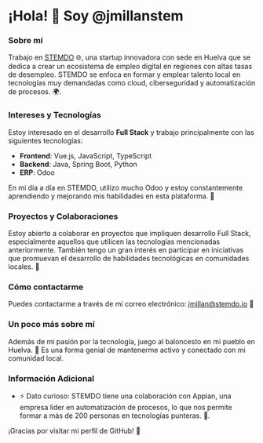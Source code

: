 # ¡Hola! 👋 Soy @jmillanstem

### Sobre mí
Trabajo en [STEMDO](https://www.stemdo.io) 🌐, una startup innovadora con sede en Huelva que se dedica a crear un ecosistema de empleo digital en regiones con altas tasas de desempleo. STEMDO se enfoca en formar y emplear talento local en tecnologías muy demandadas como cloud, ciberseguridad y automatización de procesos. 🌍.

### Intereses y Tecnologías
Estoy interesado en el desarrollo **Full Stack** y trabajo principalmente con las siguientes tecnologías:
- **Frontend**: Vue.js, JavaScript, TypeScript
- **Backend**: Java, Spring Boot, Python
- **ERP**: Odoo

En mi día a día en STEMDO, utilizo mucho Odoo y estoy constantemente aprendiendo y mejorando mis habilidades en esta plataforma. 🚀

### Proyectos y Colaboraciones
Estoy abierto a colaborar en proyectos que impliquen desarrollo Full Stack, especialmente aquellos que utilicen las tecnologías mencionadas anteriormente. También tengo un gran interés en participar en iniciativas que promuevan el desarrollo de habilidades tecnológicas en comunidades locales. 🤝

### Cómo contactarme
Puedes contactarme a través de mi correo electrónico: [jmillan@stemdo.io](mailto:jmillan@stemdo.io) 📧

### Un poco más sobre mí
Además de mi pasión por la tecnología, juego al baloncesto en mi pueblo en Huelva. 🏀 Es una forma genial de mantenerme activo y conectado con mi comunidad local.

### Información Adicional
- ⚡ Dato curioso: STEMDO tiene una colaboración con Appian, una empresa líder en automatización de procesos, lo que nos permite formar a más de 200 personas en tecnologías punteras. 🌟.

<!---
jmillanstem/jmillanstem is a ✨ special ✨ repository because its `README.md` (this file) appears on your GitHub profile.
You can click the Preview link to take a look at your changes.
--->

¡Gracias por visitar mi perfil de GitHub! 🚀
